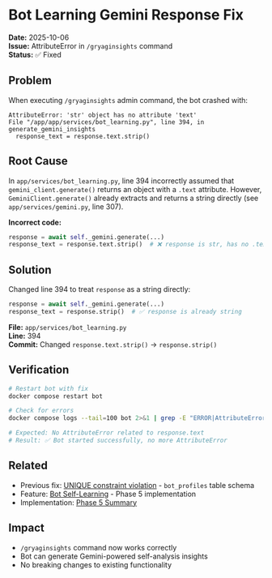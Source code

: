 # Bot Learning Gemini Response Fix

**Date:** 2025-10-06  
**Issue:** AttributeError in `/gryaginsights` command  
**Status:** ✅ Fixed

## Problem

When executing `/gryaginsights` admin command, the bot crashed with:

```text
AttributeError: 'str' object has no attribute 'text'
File "/app/app/services/bot_learning.py", line 394, in generate_gemini_insights
  response_text = response.text.strip()
```

## Root Cause

In `app/services/bot_learning.py`, line 394 incorrectly assumed that `gemini_client.generate()` returns an object with a `.text` attribute. However, `GeminiClient.generate()` already extracts and returns a string directly (see `app/services/gemini.py`, line 307).

**Incorrect code:**

```python
response = await self._gemini.generate(...)
response_text = response.text.strip()  # ❌ response is str, has no .text
```

## Solution

Changed line 394 to treat `response` as a string directly:

```python
response = await self._gemini.generate(...)
response_text = response.strip()  # ✅ response is already string
```

**File:** `app/services/bot_learning.py`  
**Line:** 394  
**Commit:** Changed `response.text.strip()` → `response.strip()`

## Verification

```bash
# Restart bot with fix
docker compose restart bot

# Check for errors
docker compose logs --tail=100 bot 2>&1 | grep -E "ERROR|AttributeError"

# Expected: No AttributeError related to response.text
# Result: ✅ Bot started successfully, no more AttributeError
```

## Related

- Previous fix: [UNIQUE constraint violation](../fixes/) - `bot_profiles` table schema
- Feature: [Bot Self-Learning](../features/BOT_SELF_LEARNING.md) - Phase 5 implementation
- Implementation: [Phase 5 Summary](../phases/PHASE_5_IMPLEMENTATION_SUMMARY.md)

## Impact

- `/gryaginsights` command now works correctly
- Bot can generate Gemini-powered self-analysis insights
- No breaking changes to existing functionality
